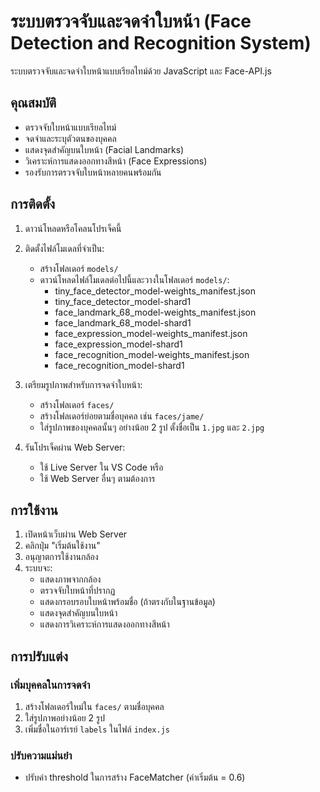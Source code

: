 # ระบบตรวจจับและจดจำใบหน้า (Face Detection and Recognition System)

ระบบตรวจจับและจดจำใบหน้าแบบเรียลไทม์ด้วย JavaScript และ Face-API.js

## คุณสมบัติ
- ตรวจจับใบหน้าแบบเรียลไทม์
- จดจำและระบุตัวตนของบุคคล
- แสดงจุดสำคัญบนใบหน้า (Facial Landmarks)
- วิเคราะห์การแสดงออกทางสีหน้า (Face Expressions)
- รองรับการตรวจจับใบหน้าหลายคนพร้อมกัน

## การติดตั้ง

1. ดาวน์โหลดหรือโคลนโปรเจ็คนี้

2. ติดตั้งไฟล์โมเดลที่จำเป็น:
   - สร้างโฟลเดอร์ `models/`
   - ดาวน์โหลดไฟล์โมเดลต่อไปนี้และวางในโฟลเดอร์ `models/`:
     - tiny_face_detector_model-weights_manifest.json
     - tiny_face_detector_model-shard1
     - face_landmark_68_model-weights_manifest.json
     - face_landmark_68_model-shard1
     - face_expression_model-weights_manifest.json
     - face_expression_model-shard1
     - face_recognition_model-weights_manifest.json
     - face_recognition_model-shard1

3. เตรียมรูปภาพสำหรับการจดจำใบหน้า:
   - สร้างโฟลเดอร์ `faces/`
   - สร้างโฟลเดอร์ย่อยตามชื่อบุคคล เช่น `faces/jame/`
   - ใส่รูปภาพของบุคคลนั้นๆ อย่างน้อย 2 รูป ตั้งชื่อเป็น `1.jpg` และ `2.jpg`

4. รันโปรเจ็คผ่าน Web Server:
   - ใช้ Live Server ใน VS Code หรือ
   - ใช้ Web Server อื่นๆ ตามต้องการ

## การใช้งาน

1. เปิดหน้าเว็บผ่าน Web Server
2. คลิกปุ่ม "เริ่มต้นใช้งาน"
3. อนุญาตการใช้งานกล้อง
4. ระบบจะ:
   - แสดงภาพจากกล้อง
   - ตรวจจับใบหน้าที่ปรากฏ
   - แสดงกรอบรอบใบหน้าพร้อมชื่อ (ถ้าตรงกับในฐานข้อมูล)
   - แสดงจุดสำคัญบนใบหน้า
   - แสดงการวิเคราะห์การแสดงออกทางสีหน้า

## การปรับแต่ง

### เพิ่มบุคคลในการจดจำ
1. สร้างโฟลเดอร์ใหม่ใน `faces/` ตามชื่อบุคคล
2. ใส่รูปภาพอย่างน้อย 2 รูป
3. เพิ่มชื่อในอาร์เรย์ `labels` ในไฟล์ `index.js`

### ปรับความแม่นยำ
- ปรับค่า threshold ในการสร้าง FaceMatcher (ค่าเริ่มต้น = 0.6) 